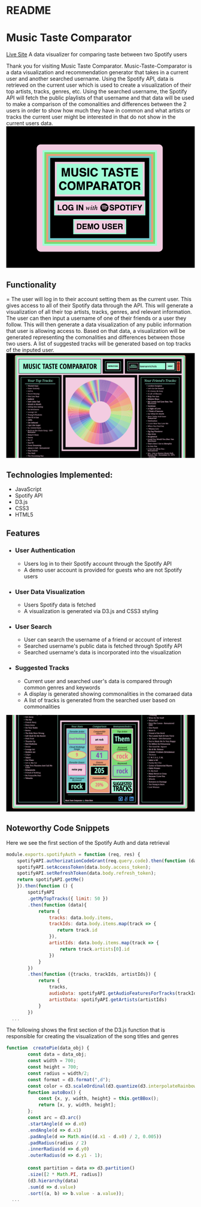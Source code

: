 # README

Music Taste Comparator
=
[Live Site](https://music-taste-comparator.herokuapp.com/)
A data visualizer for comparing taste between two Spotify users

Thank you for visiting Music Taste Comparator. Music-Taste-Comparator is a data visualization and recommendation generator that takes in a current user and another searched username. Using the Spotify API, data is retrieved on the current user which is used to create a visualization of their top artists, tracks, genres, etc. Using the searched username, the Spotify API will fetch the public playlists of that username and that data will be used to make a comparison of the comonalities and differences between the 2 users in order to show how much they have in common and what artists or tracks the current user might be interested in that do not show in the current users data.
<img src="src/stylesheets/MTC-login.png">

## Functionality
=
The user will log in to their account setting them as the current user. This gives access to all of their Spotify data through the API. This will generate a visualization of all their top artists, tracks, genres, and relevant information. The user can then input a username of one of their friends or a user they follow. This will then generate a data visualization of any public information that user is allowing access to. Based on that data, a visualization will be generated representing the comonalities and differences between those two users. A list of suggested tracks will be generated based on top tracks of the inputed user.
<img src="src/stylesheets/MTC-main.png">

## Technologies Implemented:
- JavaScript
- Spotify API
- D3.js
- CSS3
- HTML5

## Features
- ### User Authentication
  - Users log in to their Spotify account through the Spotify API
  - A demo user account is provided for guests who are not Spotify users
- ### User Data Visualization
  - Users Spotify data is fetched
  - A visualization is generated via D3.js and CSS3 styling
- ### User Search
  - User can search the username of a friend or account of interest
  - Searched username's public data is fetched through Spotify API
  - Searched username's data is incorporated into the visualization
- ### Suggested Tracks
  - Current user and searched user's data is compared through common genres and keywords
  - A display is generated showing commonalities in the comaraed data
  - A list of tracks is generated from the searched user based on commonalities

<img src="src/stylesheets/MTC-stats.png">

## Noteworthy Code Snippets
Here we see the first section of the Spotify Auth and data retrieval
```Javascript
module.exports.spotifyAuth = function (req, res) {
    spotifyAPI.authorizationCodeGrant(req.query.code).then(function (data) {
    spotifyAPI.setAccessToken(data.body.access_token);
    spotifyAPI.setRefreshToken(data.body.refresh_token);
    return spotifyAPI.getMe()
    }).then(function () {
        spotifyAPI
        .getMyTopTracks({ limit: 50 })
        .then(function (data){
            return {
                tracks: data.body.items,
                trackIds: data.body.items.map(track => {
                   return track.id
                }),
                artistIds: data.body.items.map(track => {
                    return track.artists[0].id
                })
            }
        })
        .then(function ({tracks, trackIds, artistIds}) {
            return {
                tracks,
                audioData: spotifyAPI.getAudioFeaturesForTracks(trackIds),
                artistData: spotifyAPI.getArtists(artistIds)
            }
        })
  ...
```

The following shows the first section of the D3.js function that is responsible for creating the visualization of the song titles and genres
```Javascript
function  createPie(data_obj) {
        const data = data_obj;
        const width = 700;
        const height = 700;
        const radius = width/2;
        const format = d3.format(",d");
        const color = d3.scaleOrdinal(d3.quantize(d3.interpolateRainbow, 13));
        function autoBox() {
            const {x, y, width, height} = this.getBBox();
            return [x, y, width, height];
        };
        const arc = d3.arc()
        .startAngle(d => d.x0)
        .endAngle(d => d.x1)
        .padAngle(d => Math.min((d.x1 - d.x0) / 2, 0.005))
        .padRadius(radius / 2)
        .innerRadius(d => d.y0)
        .outerRadius(d => d.y1 - 1);
            
        const partition = data => d3.partition()
        .size([2 * Math.PI, radius])
        (d3.hierarchy(data)
        .sum(d => d.value)
        .sort((a, b) => b.value - a.value));
  ...
```

<!-- ## Wire Frame
The page consists of a single screen showing the current_user spotify username, an input for the searched username, a datavisualization of their compared data, and a list of suggested tracks based on the compared data.
![Wire Frame](https://ootd-dev.s3.amazonaws.com/Wire_frame_2.png) -->

